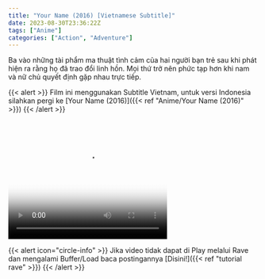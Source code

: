 ```yaml
---
title: "Your Name (2016) [Vietnamese Subtitle]"
date: 2023-08-30T23:36:22Z
tags: ["Anime"]
categories: ["Action", "Adventure"]
---
```


Ba vào những tài phẩm ma thuật tình cảm của hai người bạn trẻ sau khi phát hiện ra rằng họ đã trao đổi linh hồn. Mọi thứ trở nên phức tạp hơn khi nam và nữ chủ quyết định gặp nhau trực tiếp.

{{< alert >}}
Film ini menggunakan Subtitle Vietnam, untuk versi Indonesia silahkan pergi ke [Your Name (2016)]({{< ref "Anime/Your Name (2016)" >}})
{{< /alert >}}

<video width="320" height="240" poster="https://www.themoviedb.org/t/p/original/qg0P94wHVrrozZkxfcXx0w5fHl.jpg" controls>
  <source src="https://kp3d-my.sharepoint.com/personal/ryoo_kp3d_onmicrosoft_com/_layouts/15/download.aspx?share=EYmDTkILDZpMm7UZ6H2JFN0BUk0CuLBd8ptizlmHWwp7wA" type="video/mp4">
</video>

{{< alert icon="circle-info" >}}
Jika video tidak dapat di Play melalui Rave dan mengalami Buffer/Load baca postingannya [Disini!]({{< ref "tutorial rave" >}})
{{< /alert >}}

